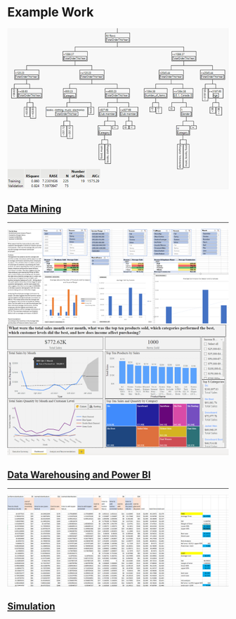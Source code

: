 # Example Work

![Data Mining Example](https://github.com/mjhenry5/mjhenry5.github.io/blob/main/Github%20Work%20Screenshots/Data%20Mining.png)
## [Data Mining](https://github.com/mjhenry5/mjhenry5.github.io/tree/main/Final)
___


![Power Pivot](https://github.com/mjhenry5/mjhenry5.github.io/blob/main/Github%20Work%20Screenshots/Power%20Pivot.png)
![Power BI](https://github.com/mjhenry5/mjhenry5.github.io/blob/main/Github%20Work%20Screenshots/INFO%203300%20Dashboard.png)
## [Data Warehousing and Power BI](https://github.com/mjhenry5/mjhenry5.github.io/tree/main/DMTheSkiShop)
___


![Simulation Example](https://github.com/mjhenry5/mjhenry5.github.io/blob/main/Github%20Work%20Screenshots/Simulation.png)
## [Simulation](https://github.com/mjhenry5/mjhenry5.github.io/blob/main/Info%202020%20project%203.xlsx)
